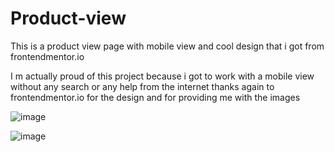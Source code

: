 # Product-view
This is a product view page with mobile view and cool design that i got from frontendmentor.io


I m actually proud of this project because i got to work with a mobile view without any search or any help from the internet 
thanks again to frontendmentor.io for the design and for providing me with the images 


![image](https://github.com/HamzaMasmoudi/Product-view/assets/62155012/eab658e4-c008-413a-b4b6-fa2d4e757ab4)


![image](https://github.com/HamzaMasmoudi/Product-view/assets/62155012/cbfe0210-31d7-4eac-a587-9a17bb641651)

